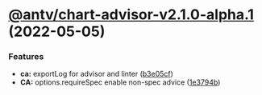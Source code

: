 # [@antv/chart-advisor-v2.1.0-alpha.1](https://github.com/antvis/ava/compare/@antv/chart-advisor-v2.0.3...@antv/chart-advisor-v2.1.0-alpha.1) (2022-05-05)


### Features

* **ca:** exportLog for advisor and linter ([b3e05cf](https://github.com/antvis/ava/commit/b3e05cf0894c269e5de535be6d8b12317dda6eeb))
* **CA:** options.requireSpec enable non-spec advice ([1e3794b](https://github.com/antvis/ava/commit/1e3794b7bec84d275efb096ad221abb191a0f715))

